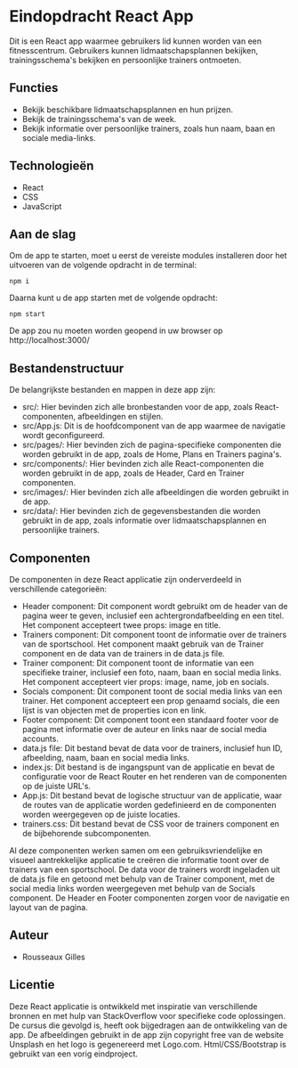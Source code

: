 # Eindopdracht React App
Dit is een React app waarmee gebruikers lid kunnen worden van een fitnesscentrum. Gebruikers kunnen lidmaatschapsplannen bekijken, trainingsschema's bekijken en persoonlijke trainers ontmoeten.

## Functies
- Bekijk beschikbare lidmaatschapsplannen en hun prijzen.
- Bekijk de trainingsschema's van de week.
- Bekijk informatie over persoonlijke trainers, zoals hun naam, baan en sociale media-links.

## Technologieën
- React
- CSS
- JavaScript

## Aan de slag
Om de app te starten, moet u eerst de vereiste modules installeren door het uitvoeren van de volgende opdracht in de terminal:

``
npm i
``

Daarna kunt u de app starten met de volgende opdracht:

``
npm start
``

De app zou nu moeten worden geopend in uw browser op http://localhost:3000/

## Bestandenstructuur
De belangrijkste bestanden en mappen in deze app zijn:

- src/: Hier bevinden zich alle bronbestanden voor de app, zoals React-componenten, afbeeldingen en stijlen.
- src/App.js: Dit is de hoofdcomponent van de app waarmee de navigatie wordt geconfigureerd.
- src/pages/: Hier bevinden zich de pagina-specifieke componenten die worden gebruikt in de app, zoals de Home, Plans en Trainers pagina's.
- src/components/: Hier bevinden zich alle React-componenten die worden gebruikt in de app, zoals de Header, Card en Trainer componenten.
- src/images/: Hier bevinden zich alle afbeeldingen die worden gebruikt in de app.
- src/data/: Hier bevinden zich de gegevensbestanden die worden gebruikt in de app, zoals informatie over lidmaatschapsplannen en persoonlijke trainers.

## Componenten
De componenten in deze React applicatie zijn onderverdeeld in verschillende categorieën:

- Header component: Dit component wordt gebruikt om de header van de pagina weer te geven, inclusief een achtergrondafbeelding en een titel. Het component accepteert twee props: image en title.
- Trainers component: Dit component toont de informatie over de trainers van de sportschool. Het component maakt gebruik van de Trainer component en de data van de trainers in de data.js file.
- Trainer component: Dit component toont de informatie van een specifieke trainer, inclusief een foto, naam, baan en social media links. Het component accepteert vier props: image, name, job en socials.
- Socials component: Dit component toont de social media links van een trainer. Het component accepteert een prop genaamd socials, die een lijst is van objecten met de properties icon en link.
- Footer component: Dit component toont een standaard footer voor de pagina met informatie over de auteur en links naar de social media accounts.
- data.js file: Dit bestand bevat de data voor de trainers, inclusief hun ID, afbeelding, naam, baan en social media links.
- index.js: Dit bestand is de ingangspunt van de applicatie en bevat de configuratie voor de React Router en het renderen van de componenten op de juiste URL's.
- App.js: Dit bestand bevat de logische structuur van de applicatie, waar de routes van de applicatie worden gedefinieerd en de componenten worden weergegeven op de juiste locaties.
- trainers.css: Dit bestand bevat de CSS voor de trainers component en de bijbehorende subcomponenten.

Al deze componenten werken samen om een gebruiksvriendelijke en visueel aantrekkelijke applicatie te creëren die informatie toont over de trainers van een sportschool. De data voor de trainers wordt ingeladen uit de data.js file en getoond met behulp van de Trainer component, met de social media links worden weergegeven met behulp van de Socials component. De Header en Footer componenten zorgen voor de navigatie en layout van de pagina.

## Auteur
- Rousseaux Gilles

## Licentie
Deze React applicatie is ontwikkeld met inspiratie van verschillende bronnen en met hulp van StackOverflow voor specifieke code oplossingen. 
De cursus die gevolgd is, heeft ook bijgedragen aan de ontwikkeling van de app. 
De afbeeldingen gebruikt in de app zijn copyright free van de website Unsplash en het logo is gegenereerd met Logo.com. 
Html/CSS/Bootstrap is gebruikt van een vorig eindproject.




